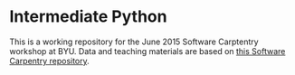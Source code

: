 # Intermediate Python

This is a working repository for the June 2015 Software Carptentry workshop at BYU.
Data and teaching materials are based on [this Software Carpentry repository](http://swcarpentry.github.io/python-intermediate-mosquitoes/).